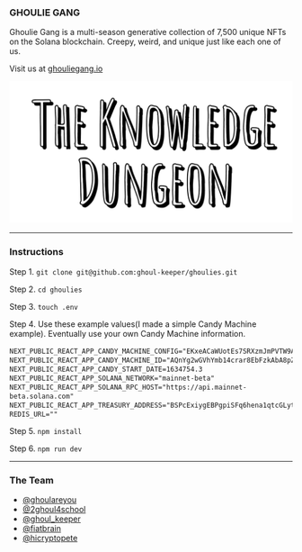 ### GHOULIE GANG

Ghoulie Gang is a multi-season generative collection of 7,500 unique NFTs on the Solana blockchain. Creepy, weird, and unique just like each one of us.

Visit us at [ghouliegang.io](https://ghouliegang.io)

![Ghoulies logo](./public/logo_white.png)

---

### Instructions

Step 1. `git clone git@github.com:ghoul-keeper/ghoulies.git`

Step 2. `cd ghoulies`

Step 3. `touch .env`

Step 4. Use these example values(I made a simple Candy Machine example). Eventually use your own Candy Machine information.

```
NEXT_PUBLIC_REACT_APP_CANDY_MACHINE_CONFIG="EKxeACaWUotEs7SRXzmJmPVTW9AbRycK5DsEzBVHH8nK"
NEXT_PUBLIC_REACT_APP_CANDY_MACHINE_ID="AQnYg2wGVhYmb14crar8EbFzkAbA8pZZQfXxwK1Cq6QY"
NEXT_PUBLIC_REACT_APP_CANDY_START_DATE=1634754.3
NEXT_PUBLIC_REACT_APP_SOLANA_NETWORK="mainnet-beta"
NEXT_PUBLIC_REACT_APP_SOLANA_RPC_HOST="https://api.mainnet-beta.solana.com"
NEXT_PUBLIC_REACT_APP_TREASURY_ADDRESS="BSPcExiygEBPgpiSFq6hena1qtcGLytyR6AzkpByctEa"
REDIS_URL=""
```

Step 5. `npm install`

Step 6. `npm run dev`

---

### The Team

- [@ghoulareyou](https://twitter.com/ghoulareyou)
- [@2ghoul4school](https://twitter.com/GrouchyGhoulie)
- [@ghoul_keeper](https://twitter.com/ghoul_keeper)
- [@fiatbrain](https://twitter.com/fiatbrain)
- [@hicryptopete](https://twitter.com/hicryptopete)
